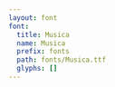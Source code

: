 ```yaml
---
layout: font
font:
  title: Musica
  name: Musica
  prefix: fonts
  path: fonts/Musica.ttf
  glyphs: []
---
```


